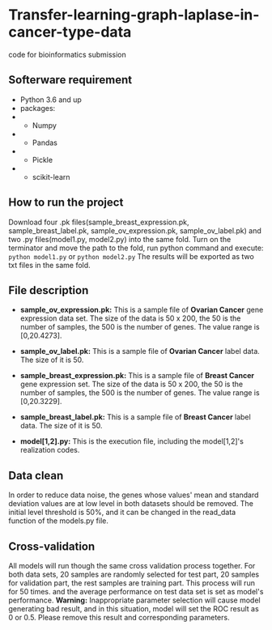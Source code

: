 # Transfer-learning-graph-laplase-in-cancer-type-data
code for bioinformatics submission

## Softerware requirement
- Python 3.6 and up
- packages:
- - Numpy
- - Pandas
- - Pickle
- - scikit-learn

## How to run the project
Download four .pk files(sample_breast_expression.pk, sample_breast_label.pk, sample_ov_expression.pk, sample_ov_label.pk) and two .py files(model1.py, model2.py) into the same fold. Turn on the terminator and move the path to the fold, run python command and execute:
`python model1.py` or `python model2.py`
The results will be exported as two txt files in the same fold. 

## File description 
* **sample_ov_expression.pk:** This is a sample file of **Ovarian Cancer** gene expression data set. The size of the data is 50 x 200, the 50 is the number of samples, the 500 is the number of genes. The value range is [0,20.4273].

* **sample_ov_label.pk:** This is a sample file of **Ovarian Cancer** label data. The size of it is 50.

* **sample_breast_expression.pk:** This is a sample file of **Breast Cancer** gene expression set. The size of the data is 50 x 200, the 50 is the number of samples, the 500 is the number of genes. The value range is [0,20.3229].

* **sample_breast_label.pk:** This is a sample file of **Breast Cancer** label data. The size of it is 50.

* **model[1,2].py:** This is the execution file, including the model[1,2]'s realization codes.

## Data clean 
In order to reduce data noise, the genes whose values' mean and standard deviation values are at low level in both datasets should be removed. The initial level threshold is 50%, and it can be changed in the read_data function of the models.py file.

## Cross-validation
All models will run though the same cross validation process together. For both data sets, 20 samples are randomly selected for test part, 20 samples for validation part, the rest samples are training part. This process will run for 50 times. and the average performance on test data set is set as model's performance. 
**Warning:** Inappropriate parameter selection will cause model generating bad result, and in this situation, model will set the ROC result as 0 or 0.5. Please remove this result and corresponding parameters.









